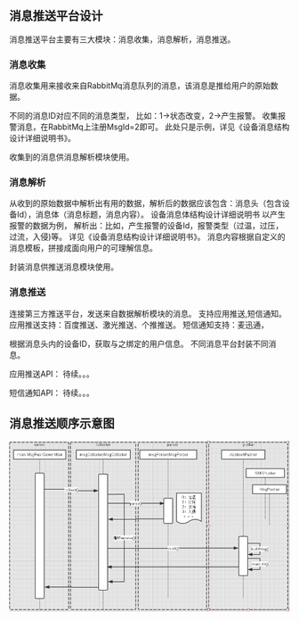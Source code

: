 ## 消息推送平台设计 ##

消息推送平台主要有三大模块：消息收集，消息解析，消息推送。

### 消息收集 ###

消息收集用来接收来自RabbitMq消息队列的消息，该消息是推给用户的原始数据。

不同的消息ID对应不同的消息类型，
比如：1->状态改变，2->产生报警。
收集报警消息，在RabbitMq上注册MsgId=2即可。
此处只是示例，详见《设备消息结构设计详细说明书》。

收集到的消息供消息解析模块使用。

### 消息解析 ###

从收到的原始数据中解析出有用的数据，解析后的数据应该包含：消息头（包含设备Id），消息体（消息标题，消息内容）。
设备消息体结构设计详细说明书
以产生报警的数据为例，
解析出：比如，产生报警的设备Id，报警类型（过温，过压，过流，入侵)等。
详见《设备消息结构设计详细说明书》。
消息内容根据自定义的消息模板，拼接成面向用户的可理解信息。

封装消息供推送消息模块使用。


### 消息推送 ###

连接第三方推送平台，发送来自数据解析模块的消息。
支持应用推送,短信通知。
应用推送支持：百度推送、激光推送、个推推送。
短信通知支持：麦迅通，

根据消息头内的设备ID，获取与之绑定的用户信息。
不同消息平台封装不同消息。

应用推送API：
待续。。。


短信通知API：
待续。。。

## 消息推送顺序示意图  ##

![msg-push-sequance](msg-push-sequance.png)

